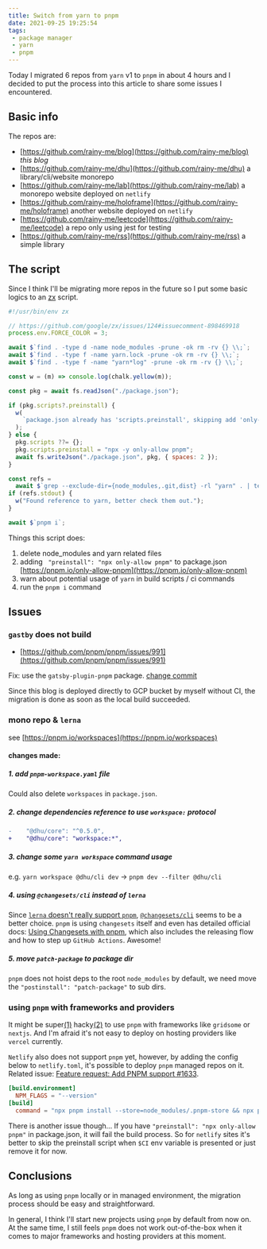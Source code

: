 ```yaml
---
title: Switch from yarn to pnpm
date: 2021-09-25 19:25:54
tags:
 - package manager
 - yarn
 - pnpm
---
```


Today I migrated 6 repos from `yarn` v1 to `pnpm` in about 4 hours and I decided to put the process into this article to share some issues I encountered.

## Basic info

The repos are:

- [https://github.com/rainy-me/blog](https://github.com/rainy-me/blog) *this blog*
- [https://github.com/rainy-me/dhu](https://github.com/rainy-me/dhu) a library/cli/website monorepo
- [https://github.com/rainy-me/lab](https://github.com/rainy-me/lab) a monorepo website deployed on `netlify`
- [https://github.com/rainy-me/holoframe](https://github.com/rainy-me/holoframe) another website deployed on `netlify`
- [https://github.com/rainy-me/leetcode](https://github.com/rainy-me/leetcode) a repo only using jest for testing
- [https://github.com/rainy-me/rss](https://github.com/rainy-me/rss) a simple library

## The script

Since I think I'll be migrating more repos in the future so I put some basic logics to an [zx](https://github.com/google/zx) script.

```js
#!/usr/bin/env zx

// https://github.com/google/zx/issues/124#issuecomment-898469918
process.env.FORCE_COLOR = 3;

await $`find . -type d -name node_modules -prune -ok rm -rv {} \\;`;
await $`find . -type f -name yarn.lock -prune -ok rm -rv {} \\;`;
await $`find . -type f -name "yarn*log" -prune -ok rm -rv {} \\;`;

const w = (m) => console.log(chalk.yellow(m));

const pkg = await fs.readJson("./package.json");

if (pkg.scripts?.preinstall) {
  w(
    `package.json already has 'scripts.preinstall', skipping add 'only-allow pnpm'`
  );
} else {
  pkg.scripts ??= {};
  pkg.scripts.preinstall = "npx -y only-allow pnpm";
  await fs.writeJson("./package.json", pkg, { spaces: 2 });
}

const refs =
  await $`grep --exclude-dir={node_modules,.git,dist} -rl "yarn" . | tee /dev/tty || true`;
if (refs.stdout) {
  w("Found reference to yarn, better check them out.");
}

await $`pnpm i`;

```

Things this script does:

1. delete node_modules and yarn related files
2. adding ` "preinstall": "npx only-allow pnpm"` to package.json [https://pnpm.io/only-allow-pnpm](https://pnpm.io/only-allow-pnpm)
3. warn about potential usage of `yarn` in build scripts / ci commands
4. run the `pnpm i` command

## Issues

### `gastby` does not build

- [https://github.com/pnpm/pnpm/issues/991](https://github.com/pnpm/pnpm/issues/991)

Fix: use the `gatsby-plugin-pnpm` package. [change commit](https://github.com/rainy-me/blog/commit/a35b2d89365cc0c3ee449f8c150be02838b63817)

Since this blog is deployed directly to GCP bucket by myself without CI, the migration is done as soon as the local build succeeded. 

### mono repo & `lerna`

see [https://pnpm.io/workspaces](https://pnpm.io/workspaces)

#### changes made:

##### 1. add `pnpm-workspace.yaml` file

Could also delete `workspaces` in `package.json`.

##### 2. change dependencies reference to use `workspace:` protocol

```diff
-    "@dhu/core": "^0.5.0",
+    "@dhu/core": "workspace:*",
```

##### 3. change some `yarn workspace` command usage 

e.g. `yarn workspace @dhu/cli dev` -> `pnpm dev --filter @dhu/cli`

##### 4. using `@changesets/cli` instead of `lerna`

Since [`lerna` doesn't really support `pnpm`](https://github.com/lerna/lerna/issues/1818), 
[`@changesets/cli`](https://github.com/atlassian/changesets) seems to be a better choice. `pnpm` is using `changesets` itself and even has detailed official docs: [Using Changesets with pnpm](https://pnpm.io/using-changesets), which also includes the releasing flow and how to step up `GitHub Actions`. Awesome!

##### 5. move `patch-package` to package dir

`pnpm` does not hoist deps to the root `node_modules` by default, we need move the `"postinstall": "patch-package"` to sub dirs.

### using `pnpm` with frameworks and providers

It might be super[(1)](https://github.com/gridsome/gridsome/issues/551) hacky[(2)](https://github.com/vercel/next.js/issues/16471) to use `pnpm` with frameworks like `gridsome` or `nextjs`. And I'm afraid it's not easy to deploy on hosting providers like `vercel` currently.

`Netlify` also does not support `pnpm` yet, however, by adding the config below to `netlify.toml`, it's possible to deploy `pnpm` managed repos on it. Related issue: [Feature request: Add PNPM support #1633](https://github.com/netlify/build/issues/1633).

```toml
[build.environment]
  NPM_FLAGS = "--version"
[build]
  command = "npx pnpm install --store=node_modules/.pnpm-store && npx pnpm build"
```

There is another issue though... If you have `"preinstall": "npx only-allow pnpm"` in package.json, it will fail the build process. So for `netlify` sites it's better to skip the preinstall script when `$CI` env variable is presented or just remove it for now.

## Conclusions

As long as using `pnpm` locally or in managed environment, the migration process should be easy and straightforward. 

In general, I think I'll start new projects using `pnpm` by default from now on. At the same time, I still feels `pnpm` does not work out-of-the-box when it comes to major frameworks and hosting providers at this moment.